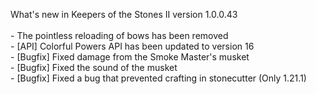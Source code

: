 What's new in Keepers of the Stones II version 1.0.0.43<br/>
<br />- The pointless reloading of bows has been removed
<br />- [API] Colorful Powers API has been updated to version 16
<br />- [Bugfix] Fixed damage from the Smoke Master's musket
<br />- [Bugfix] Fixed the sound of the musket
<br />- [Bugfix] Fixed a bug that prevented crafting in stonecutter (Only 1.21.1)